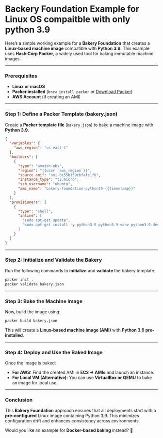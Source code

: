 # Backery Foundation Example for Linux OS compaitble with only python 3.9

Here’s a simple working example for a **Bakery Foundation** that creates a **Linux-based machine image** compatible with **Python 3.9**. This example uses **HashiCorp Packer**, a widely used tool for baking immutable machine images.  

---

### **Prerequisites**
- **Linux or macOS**
- **Packer installed** (`brew install packer` or [Download Packer](https://developer.hashicorp.com/packer/downloads))
- **AWS Account** (if creating an AMI)

---

### **Step 1: Define a Packer Template (bakery.json)**  
Create a **Packer template file** (`bakery.json`) to bake a machine image with **Python 3.9**.

```json
{
  "variables": {
    "aws_region": "us-east-1"
  },
  "builders": [
    {
      "type": "amazon-ebs",
      "region": "{{user `aws_region`}}",
      "source_ami": "ami-0c55b159cbfafe1f0",
      "instance_type": "t2.micro",
      "ssh_username": "ubuntu",
      "ami_name": "bakery-foundation-python39-{{timestamp}}"
    }
  ],
  "provisioners": [
    {
      "type": "shell",
      "inline": [
        "sudo apt-get update",
        "sudo apt-get install -y python3.9 python3.9-venv python3.9-dev"
      ]
    }
  ]
}
```

---

### **Step 2: Initialize and Validate the Bakery**
Run the following commands to **initialize** and **validate** the bakery template:

```sh
packer init .
packer validate bakery.json
```

---

### **Step 3: Bake the Machine Image**
Now, build the image using:

```sh
packer build bakery.json
```

This will create a **Linux-based machine image (AMI)** with **Python 3.9 pre-installed**.

---

### **Step 4: Deploy and Use the Baked Image**
Once the image is baked:
- **For AWS:** Find the created AMI in **EC2 -> AMIs** and launch an instance.
- **For Local VM (Alternative):** You can use **VirtualBox or QEMU** to bake an image for local use.

---

### **Conclusion**
This **Bakery Foundation** approach ensures that all deployments start with a **pre-configured** Linux image containing Python 3.9. This minimizes configuration drift and enhances consistency across environments.

Would you like an example for **Docker-based baking** instead? 🚀